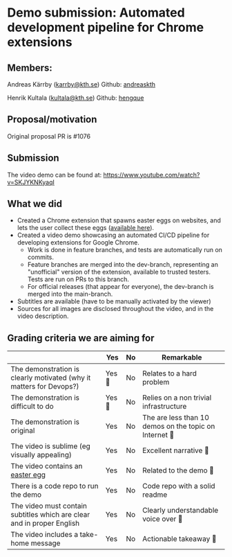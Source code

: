 # Demo submission: Automated development pipeline for Chrome extensions

## Members:

Andreas Kärrby (karrby@kth.se)
Github: [andreaskth](https://github.com/andreaskth)

Henrik Kultala (kultala@kth.se)
Github: [hengque](https://github.com/hengque)

## Proposal/motivation

Original proposal PR is #1076 

## Submission

The video demo can be found at: https://www.youtube.com/watch?v=SKJYKNKyaqI

## What we did

- Created a Chrome extension that spawns easter eggs on websites, and lets the user collect these eggs ([available here](https://chrome.google.com/webstore/detail/easter-eggstension/lkeplkoegchdobbdodnocghcikijbnfm?hl=en)).
- Created a video demo showcasing an automated CI/CD pipeline for developing extensions for Google Chrome.
  - Work is done in feature branches, and tests are automatically run on commits.
  - Feature branches are merged into the dev-branch, representing an "unofficial" version of the extension, available to trusted testers. Tests are run on PRs to this branch.
  - For official releases (that appear for everyone), the dev-branch is merged into the main-branch.
- Subtitles are available (have to be manually activated by the viewer)
- Sources for all images are disclosed throughout the video, and in the video description.

## Grading criteria we are aiming for

|                                             | Yes | No | Remarkable |
|-------------------------------------------- | ----|----|-------------|
|The demonstration is clearly motivated (why it matters for Devops?) | Yes 🐰 | No | Relates to a hard problem |
|The demonstration is difficult to do | Yes 🐣 | No | Relies on a non trivial infrastructure |
|The demonstration is original | Yes | No | The are less than 10 demos on the topic on Internet 🌷 |
|The video is sublime (eg visually appealing) | Yes | No | Excellent narrative 🐰 |
|The video contains an [easter egg](https://github.com/OrkoHunter/python-easter-eggs) | Yes | No | Related to the demo 🐣 |
|There is a code repo to run the demo  | Yes | No | Code repo with a solid readme |
|The video must contain subtitles which are clear and in proper English | Yes | No | Clearly understandable voice over 🌷 |
|The video includes a take-home message | Yes | No | Actionable takeaway 🐰 |
